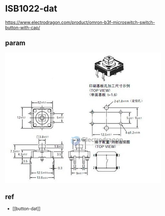 
# ISB1022-dat

https://www.electrodragon.com/product/omron-b3f-microswitch-switch-button-with-cap/


## param

![](2023-12-29-16-12-22.png)

## ref 

- [[button-dat]]


